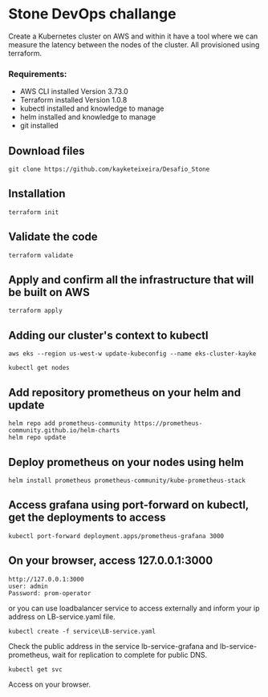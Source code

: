 # Stone DevOps challange
  
  Create a Kubernetes cluster on AWS and within it have a tool where we can measure the latency between the nodes of the cluster. All provisioned using terraform.

### **Requirements:**
- AWS CLI installed Version 3.73.0
- Terraform installed Version 1.0.8
- kubectl installed and knowledge to manage
- helm installed and knowledge to manage
- git installed

## **Download files** 
```
git clone https://github.com/kayketeixeira/Desafio_Stone
```

## **Installation** 
```
terraform init
```

## **Validate the code** 
```
terraform validate
```

## **Apply and confirm all the infrastructure that will be built on AWS** 
```
terraform apply
```

## **Adding our cluster's context to kubectl** 
```
aws eks --region us-west-w update-kubeconfig --name eks-cluster-kayke
```
```
kubectl get nodes
```

## **Add repository prometheus on your helm and update** 
```
helm repo add prometheus-community https://prometheus-community.github.io/helm-charts
helm repo update
```

## **Deploy prometheus on your nodes using helm** 
```
helm install prometheus prometheus-community/kube-prometheus-stack
```

## **Access grafana using port-forward on kubectl, get the deployments to access** 
```
kubectl port-forward deployment.apps/prometheus-grafana 3000
```

## **On your browser, access 127.0.0.1:3000** 
```
http://127.0.0.1:3000
user: admin
Password: prom-operator
```
or you can use loadbalancer service to access externally and inform your ip address on LB-service.yaml file.
```
kubectl create -f service\LB-service.yaml
```
Check the public address in the service lb-service-grafana and lb-service-prometheus, wait for replication to complete for public DNS.
```
kubectl get svc
```
Access on your browser.














